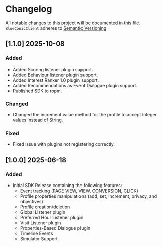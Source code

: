 # Changelog
All notable changes to this project will be documented in this file.
`BlueConicClient` adheres to [Semantic Versioning](http://semver.org/spec/v2.0.0.html).

## [1.1.0] 2025-10-08

### Added
 - Added Scoring listener plugin support.
 - Added Behaviour listener plugin support.
 - Added Interest Ranker 1.0 plugin support.
 - Added Recommendations as Event Dialogue plugin support.
 - Published SDK to ropm.

### Changed
 - Changed the increment value method for the profile to accept Integer values instead of String.

### Fixed
 - Fixed issue with plugins not registering correctly.

## [1.0.0] 2025-06-18

### Added
 - Initial SDK Release containing the following features:
    - Event tracking (PAGE VIEW, VIEW, CONVERSION, CLICK)
    - Profile properties manipulations (add, set, increment, privacy, and objectives)
    - Profile creation/deletion
    - Global Listener plugin
    - Preferred Hour Listener plugin
    - Visit Listener plugin
    - Properties-Based Dialogue plugin
    - Timeline Events
    - Simulator Support